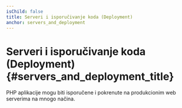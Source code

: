 ```yaml
---
isChild: false
title: Serveri i isporučivanje koda (Deployment)
anchor: servers_and_deployment
---
```

# Serveri i isporučivanje koda (Deployment) {#servers_and_deployment_title}

PHP aplikacije mogu biti isporučene i pokrenute na produkcionim web serverima na mnogo načina.
